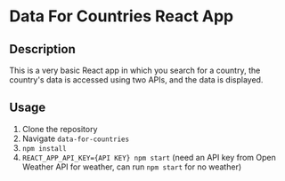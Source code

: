 # Data For Countries React App

## Description
This is a very basic React app in which you search for a country, the country's data is accessed using two APIs, and the data is displayed.

## Usage
1. Clone the repository
2. Navigate `data-for-countries`
3. `npm install`
4. `REACT_APP_API_KEY={API KEY} npm start` (need an API key from Open Weather API for weather, can run `npm start` for no weather)
